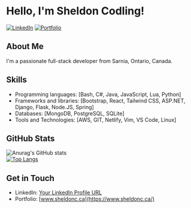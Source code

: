 # Hello, I'm Sheldon Codling!

[![LinkedIn](https://img.shields.io/badge/LinkedIn-Connect-blue?style=flat-square&logo=linkedin&logoColor=white)](https://www.linkedin.com/in/codlinsh/)
[![Portfolio](https://img.shields.io/badge/Portfolio-Visit-ff69b4?style=flat-square)](https://www.sheldonc.ca/)

## About Me

I'm a passionate full-stack developer from Sarnia, Ontario, Canada. 

## Skills

- Programming languages: [Bash, C#, Java, JavaScript, Lua, Python]
- Frameworks and libraries: [Bootstrap, React, Tailwind CSS, ASP.NET, Django, Flask, Node.JS, Spring]
- Databases: [MongoDB, PostgreSQL, SQLite]
- Tools and Technologies: [AWS, GIT, Netlify, Vim, VS Code, Linux]

## GitHub Stats

![Anurag's GitHub stats](https://github-readme-stats.vercel.app/api?username=CodlingSh&show_icons=true)<br>
[![Top Langs](https://github-readme-stats.vercel.app/api/top-langs/?username=CodlingSh&layout=donut&langs_count=6&hide=smarty)](https://github.com/anuraghazra/github-readme-stats)

## Get in Touch

- LinkedIn: [Your LinkedIn Profile URL](https://www.linkedin.com/in/codlinsh/)
- Portfolio: [www.sheldonc.ca](https://www.sheldonc.ca/)


